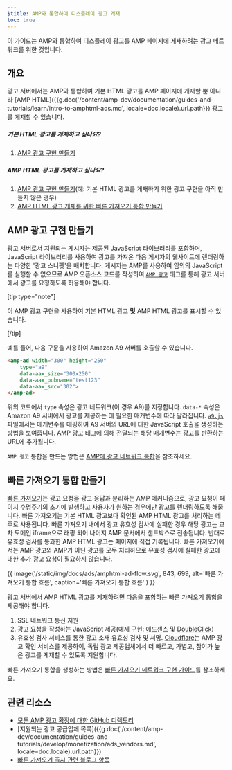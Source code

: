 ```yaml
---
$title: AMP와 통합하여 디스플레이 광고 게재
toc: true
---
```




이 가이드는 AMP와 통합하여 디스플레이 광고를 AMP 페이지에 게재하려는 광고 네트워크를 위한 것입니다.

## 개요

광고 서버에서는 AMP와 통합하여 기본 HTML 광고를 AMP 페이지에 게재할 뿐 아니라 [AMP HTML]({{g.doc('/content/amp-dev/documentation/guides-and-tutorials/learn/intro-to-amphtml-ads.md', locale=doc.locale).url.path}}) 광고를 게재할 수 있습니다.

##### 기본 HTML 광고를 게재하고 싶나요?

1.  [AMP 광고 구현 만들기](#creating-an-amp-ad-implementation)

##### AMP HTML 광고를 게재하고 싶나요?

1. [AMP 광고 구현 만들기](#creating-an-amp-ad-implementation)(예: 기본 HTML 광고를 게재하기 위한 광고 구현을 아직 만들지 않은 경우)
2. [AMP HTML 광고 게재를 위한 빠른 가져오기 통합 만들기](#creating-a-fast-fetch-integration)


## AMP 광고 구현 만들기

광고 서버로서 지원되는 게시자는 제공된 JavaScript 라이브러리를 포함하며, JavaScript 라이브러리를 사용하여 광고를 가져온 다음 게시자의 웹사이트에 렌더링하는 다양한 '광고 스니펫'을 배치합니다. 게시자는 AMP를 사용하여 임의의 JavaScript를 실행할 수 없으므로 AMP 오픈소스 코드를 작성하여 [`AMP 광고`](/ko/docs/reference/components/amp-ad.html) 태그를 통해 광고 서버에서 광고를 요청하도록 허용해야 합니다.

[tip type="note"]

이 AMP 광고 구현을 사용하여 기본 HTML 광고 **및** AMP HTML 광고를 표시할 수 있습니다.

[/tip]


예를 들어, 다음 구문을 사용하여 Amazon A9 서버를 호출할 수 있습니다.

```html
<amp-ad width="300" height="250"
    type="a9"
    data-aax_size="300x250"
    data-aax_pubname="test123"
    data-aax_src="302">
</amp-ad>
```

위의 코드에서 `type` 속성은 광고 네트워크(이 경우 A9)를 지정합니다. `data-*` 속성은 Amazon A9 서버에서 광고를 제공하는 데 필요한 매개변수에 따라 달라집니다. [`a9.js`](https://github.com/ampproject/amphtml/blob/master/ads/a9.js) 파일에서는 매개변수를 매핑하여 A9 서버의 URL에 대한 JavaScript 호출을 생성하는 방법을 보여줍니다. AMP 광고 태그에 의해 전달되는 해당 매개변수는 광고를 반환하는 URL에 추가됩니다.

`AMP 광고` 통합을 만드는 방법은 [AMP에 광고 네트워크 통합](https://github.com/ampproject/amphtml/blob/master/ads/README.md)을 참조하세요.

## 빠른 가져오기 통합 만들기

[빠른 가져오기](/latest/blog/even-faster-loading-ads-in-amp/)는 광고 요청을 광고 응답과 분리하는 AMP 메커니즘으로, 광고 요청이 페이지 수명주기의 초기에 발생하고 사용자가 원하는 경우에만 광고를 렌더링하도록 해줍니다. 빠른 가져오기는 기본 HTML 광고보다 확인된 AMP HTML 광고를 처리하는 데 주로 사용됩니다. 빠른 가져오기 내에서 광고 유효성 검사에 실패한 경우 해당 광고는 교차 도메인 iframe으로 래핑 되어 나머지 AMP 문서에서 샌드박스로 전송됩니다. 반대로 유효성 검사를 통과한 AMP HTML 광고는 페이지에 직접 기록됩니다. 빠른 가져오기에서는 AMP 광고와 AMP가 아닌 광고를 모두 처리하므로 유효성 검사에 실패한 광고에 대한 추가 광고 요청이 필요하지 않습니다. 

{{ image('/static/img/docs/ads/amphtml-ad-flow.svg', 843, 699, alt='빠른 가져오기 통합 흐름', caption='빠른 가져오기 통합 흐름' ) }}

광고 서버에서 AMP HTML 광고를 게재하려면 다음을 포함하는 빠른 가져오기 통합을 제공해야 합니다.

1.  SSL 네트워크 통신 지원
1.  광고 요청을 작성하는 JavaScript 제공(예제 구현: [애드센스](https://github.com/ampproject/amphtml/tree/master/extensions/amp-ad-network-adsense-impl) 및 [DoubleClick](https://github.com/ampproject/amphtml/tree/master/extensions/amp-ad-network-doubleclick-impl))
1.  유효성 검사 서비스를 통한 광고 소재 유효성 검사 및 서명. [Cloudflare](https://blog.cloudflare.com/firebolt/)는 AMP 광고 확인 서비스를 제공하여, 독립 광고 제공업체에서 더 빠르고, 가볍고, 참여가 높은 광고를 게재할 수 있도록 지원합니다.

빠른 가져오기 통합을 생성하는 방법은 [빠른 가져오기 네트워크 구현 가이드](https://github.com/ampproject/amphtml/blob/master/ads/google/a4a/docs/Network-Impl-Guide.md)를 참조하세요. 


## 관련 리소스

*   [모든 AMP 광고 확장에 대한 GitHub 디렉토리](https://github.com/ampproject/amphtml/tree/master/ads)
*   [지원되는 광고 공급업체 목록]({{g.doc('/content/amp-dev/documentation/guides-and-tutorials/develop/monetization/ads_vendors.md', locale=doc.locale).url.path}})
*   [빠른 가져오기 출시 관련 블로그 항목](/latest/blog/even-faster-loading-ads-in-amp/)
 
